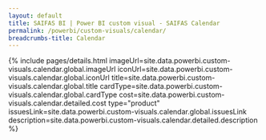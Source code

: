 ```yaml
---
layout: default
title: SAIFAS BI | Power BI custom visual - SAIFAS Calendar
permalink: /powerbi/custom-visuals/calendar/
breadcrumbs-title: Calendar
---
```

{% include pages/details.html
  imageUrl=site.data.powerbi.custom-visuals.calendar.global.imageUrl
  iconUrl=site.data.powerbi.custom-visuals.calendar.global.iconUrl
  title=site.data.powerbi.custom-visuals.calendar.global.title
  cardType=site.data.powerbi.custom-visuals.calendar.global.cardType
  cost=site.data.powerbi.custom-visuals.calendar.detailed.cost
  type="product"
  issuesLink=site.data.powerbi.custom-visuals.calendar.global.issuesLink
  description=site.data.powerbi.custom-visuals.calendar.detailed.description
%}